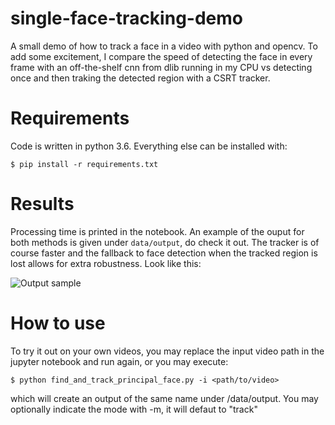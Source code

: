 # single-face-tracking-demo
A small demo of how to track a face in a video with python and opencv.
To add some excitement, I compare the speed of detecting the face in
every frame with an off-the-shelf cnn from dlib running in my CPU vs
detecting once and then traking the detected region with a CSRT tracker.

# Requirements
Code is written in python 3.6. Everything else can be installed with:
```
$ pip install -r requirements.txt
```
# Results
Processing time is printed in the notebook. An example of the ouput for both
methods is given under ``data/output``, do check it out.
The tracker is of course faster and the fallback to face detection when
the tracked region is lost allows for extra robustness. Look like this:

![Output sample](https://github.com/DunaiFuentes/single-face-tracking-demo/blob/master/data/output/track_my_video.gif)

# How to use
To try it out on your own videos, you may replace the input video path
in the jupyter notebook and run again, or you may execute:
```
$ python find_and_track_principal_face.py -i <path/to/video>
```
which will create an output of the same name under /data/output.
You may optionally indicate the mode with -m, it will defaut to "track"

